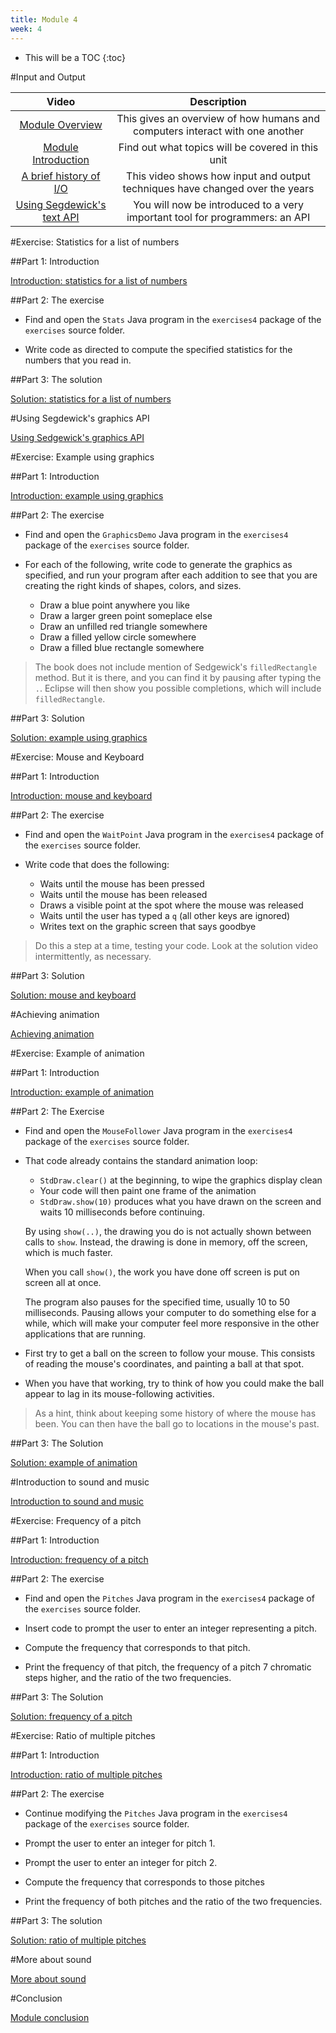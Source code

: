 ```yaml
---
title: Module 4
week: 4
---
```


* This will be a TOC
{:toc}

#Input and Output

| Video | Description |
|:-----:|:-----------:|
[Module Overview](https://wustl.box.com/s/jl8iyqy0gxmtuluq843bpujbzr99w2bm) | This gives an overview of how humans and computers interact with one another |			   
[Module Introduction](https://wustl.box.com/s/wcs6dhnnxd6yhy3nlf97r9j8qc0gfbsu) | Find out what topics will be covered in this unit |
[A brief history of I/O](https://wustl.box.com/s/gyt2st4aonmnzzek2hv0ii645u9d5egv) | This video shows how input and output techniques have changed over the years |
[Using Segdewick\'s text API](https://wustl.box.com/s/dpap6zfgnfonvcyy4pe6nt4whhb84b3k) | You will now be introduced to a very important tool for programmers: an API |
			   
#Exercise: Statistics for a list of numbers

##Part 1: Introduction

[Introduction: statistics for a list of numbers](https://wustl.box.com/s/7srxyw1hb95mr15zmwkkgdn01dxw6clg)
			   
##Part 2: The exercise


* Find and open the `Stats` Java program in the `exercises4` package
of the `exercises` source folder.

* Write code as directed to compute the specified statistics for the numbers
that you read in.


##Part 3: The solution

[Solution: statistics for a list of numbers](https://wustl.box.com/s/d2rp4at0gylaey9uyspapv8yzvtsc2yn)

#Using Segdewick\'s graphics API

[Using Sedgewick\'s graphics API](https://wustl.box.com/s/17s96l72w7fvihn1bz5s7sqiulguazag)

#Exercise: Example using graphics

##Part 1: Introduction

[Introduction: example using graphics](https://wustl.box.com/s/qpar2y6onsqknel1ywd1tbxre1a855os)

##Part 2: The exercise


* Find and open the `GraphicsDemo` Java program in the `exercises4` package
of the `exercises` source folder.

* For each of the following, write code to generate the graphics as
specified, and run your program after each addition to see that you are
creating the right kinds of shapes, colors, and sizes.

	* Draw a blue point anywhere you like
	* Draw a larger green point someplace else
	* Draw an unfilled red triangle somewhere
	* Draw a filled yellow circle somewhere
	* Draw a filled blue rectangle somewhere

> The book does not include mention of Sedgewick\'s `filledRectangle` method.  But it is there, and you can find it by pausing after typing the `.`.  Eclipse will then show you possible completions, which will include
> `filledRectangle`.

##Part 3: Solution

[Solution: example using graphics](https://wustl.box.com/s/f90yf835twz82y0yo1cy8a8x32zxazrq)

#Exercise: Mouse and Keyboard

##Part 1: Introduction

[Introduction: mouse and keyboard](https://wustl.box.com/s/7hk1tyoj1z2gn70z3gpr8fvvgn9u63et)

##Part 2: The exercise


* Find and open the `WaitPoint` Java program in the `exercises4` package
of the `exercises` source folder.

* Write code that does the following:

	* Waits until the mouse has been pressed
	* Waits until the mouse has been released
	* Draws a visible point at the spot where the mouse was released
	* Waits until the user has typed a `q` (all other keys are ignored)
	* Writes text on the graphic screen that says goodbye

> Do this a step at a time, testing your code.  Look at the solution video 
> intermittently, as necessary.

##Part 3: Solution

[Solution: mouse and keyboard](https://wustl.box.com/s/75dxzww1h05w2kgl7n3dazis5y2wxvri)

#Achieving animation

[Achieving animation](https://wustl.box.com/s/2elm3p7r26jzo2z3cii99df2fu4odxhr)

#Exercise: Example of animation

##Part 1: Introduction

[Introduction: example of animation](https://wustl.box.com/s/4tkwpg7njcatdo6yw2by47z944aeabq4)

##Part 2: The Exercise


* Find and open the `MouseFollower` Java program in the `exercises4` package
of the `exercises` source folder.

* That code already contains the standard animation loop:

	* `StdDraw.clear()` at the beginning, to wipe the graphics
	display clean
	* Your code will then paint one frame of the animation
	* `StdDraw.show(10)` produces what you have drawn on the screen
	and waits 10 milliseconds before continuing.   


	By using `show(..)`,
	the drawing you do is not actually shown between calls to `show`. Instead, the drawing is done in memory, off the screen, which is much faster.

	When you call `show()`, the work you have done off screen is put
	on screen all at once. 

	The program also pauses for the specified time, usually
	10 to 50 milliseconds.  Pausing allows your computer to do something else
	for a while, which will make your computer feel more responsive in the
	other applications that are running.

* First try to get a ball on the screen to follow your mouse.  This
consists of reading the mouse\'s coordinates, and painting a ball at that
spot.

* When you have that working, try to think of how you could make the ball
appear to lag in its mouse-following activities.  


> As a hint, think about
> keeping some history of where the mouse has been. You can then have the
> ball go to locations in the mouse\'s past.

##Part 3: The Solution

[Solution: example of animation](https://wustl.box.com/s/lgn9ytpu9eo6ot1fj65lbzebyfk9fju9)

#Introduction to sound and music

[Introduction to sound and music](https://wustl.box.com/s/zcwp0hl5as22nc4u6z7muq1w71vi5ohn)

#Exercise: Frequency of a pitch

##Part 1: Introduction

[Introduction: frequency of a pitch](https://wustl.box.com/s/x4fbx4088426m8h8pzi7d9imy1ifv9d9)

##Part 2: The exercise


* Find and open the `Pitches` Java program in the `exercises4` package
of the `exercises` source folder.

* Insert code to prompt the user to enter an integer representing a pitch.

* Compute the frequency that corresponds to that pitch.

* Print the frequency of that pitch, the frequency of a pitch 7 chromatic
steps higher, and the ratio of the two frequencies.


##Part 3: The Solution

[Solution: frequency of a pitch](https://wustl.box.com/s/97sgaa4tda5zjhnnkzph9qsf38sj3lug)

#Exercise: Ratio of multiple pitches

##Part 1: Introduction

[Introduction: ratio of multiple pitches](https://wustl.box.com/s/su3gywwn5c07da333kpc3juc4ctu6v4y)

##Part 2: The exercise


* Continue modifying the `Pitches` Java program in the `exercises4` package
of the `exercises` source folder.

* Prompt the user to enter an integer for pitch 1.

* Prompt the user to enter an integer for pitch 2.

* Compute the frequency that corresponds to those pitches

* Print the frequency of both pitches and the ratio of the two frequencies.


##Part 3: The solution

[Solution: ratio of multiple pitches](https://wustl.box.com/s/tm11403j1yh854sxh860jh2bmfydr2sa)

#More about sound

[More about sound](https://wustl.box.com/s/k6cfxuf2lji3uixsdq55iteucy0kbcmm)

#Conclusion

[Module conclusion](https://wustl.box.com/s/y7qnpbhzivoyzj74ktql8r2sqs2ctciu)